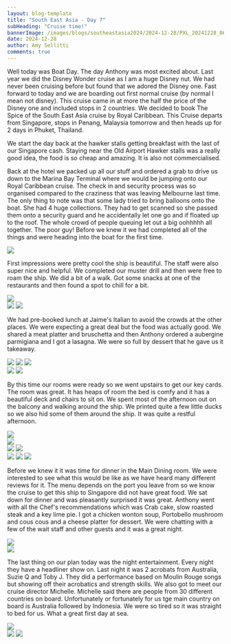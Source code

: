 ```yaml
---
layout: blog-template
title: "South East Asia - Day 7"
subHeading: "Cruise time!"
bannerImage: /images/blogs/southeastasia2024/2024-12-28/PXL_20241228_061258535.jpg_compressed.JPEG
date: 2024-12-28
author: Amy Sellitti
comments: true
---
```


Well today was Boat Day. The day Anthony was most excited about. Last year we did the Disney Wonder cruise as I am a huge Disney nut. We had never been cruising before but found that we adored the Disney one. Fast forward to today and we are boarding out first normal cruise (by normal I mean not disney). This cruise came in at more the half the price of the Disney one and included stops in 2 countries.  We decided to book The Spice of the South East Asia cruise by Royal Caribbean. This Cruise departs from Singapore, stops in Penang, Malaysia tomorrow and then heads up for 2 days in Phuket, Thailand.

We start the day back at the hawker stalls getting breakfast with the last of our Singapore cash. Staying near the Old Airport Hawker stalls was a really good idea, the food is so cheap and amazing. It is also not commercialised. 

Back at the hotel we packed up all our stuff and ordered a grab to drive us down to the Marina Bay Terminal where we would be jumping onto our Royal Caribbean cruise. The check in and security process was so organised compared to the craziness that was leaving Melbourne last time. The only thing to note was that some lady tried to bring balloons onto the boat. She had 4 huge collections. They had to get scanned so she passed them onto a security guard and he accidentally let one go and if floated up to the roof. The whole crowd of people queuing let out a big oohhhhh all together. The poor guy! Before we knew it we had completed all of the things and were heading into the boat for the first time.

<div class="center-image"><img src="http://photos-2.asapadventures.com/blogs/2024southeastasia/2024-12-28/PXL_20241228_023906315.jpg_compressed.JPEG"/></div>

First impressions were pretty cool the ship is beautiful. The staff were also super nice and helpful. We completed our muster drill and then were free to roam the ship. We did a bit of a walk. Got some snacks at one of the restaurants and then found a spot to chill for a bit.

<div class="center-image"><img src="http://photos-2.asapadventures.com/blogs/2024southeastasia/2024-12-28/PXL_20241228_031203451.MP.jpg_compressed.JPEG"/></div>
<div class="grid-2c">
  <img src="http://photos-2.asapadventures.com/blogs/2024southeastasia/2024-12-28/PXL_20241228_035807721.jpg_compressed.JPEG"/>
  <img src="http://photos-2.asapadventures.com/blogs/2024southeastasia/2024-12-28/PXL_20241228_044043792.jpg_compressed.JPEG"/>
</div>

We had pre-booked lunch at Jaime's Italian  to avoid the crowds at the other places. We were expecting a great deal but the food was actually good. We shared a meat platter and bruschetta and then Anthony ordered a aubergine parmigiana and I got a lasagna. We were so full by dessert that he gave us it takeaway.

<div class="grid-2w-1l">
  <img src="http://photos-2.asapadventures.com/blogs/2024southeastasia/2024-12-28/PXL_20241228_045443194.jpg_compressed.JPEG"/>
  <img src="http://photos-2.asapadventures.com/blogs/2024southeastasia/2024-12-28/PXL_20241228_050210737.jpg_compressed.JPEG"/>
  <img src="http://photos-2.asapadventures.com/blogs/2024southeastasia/2024-12-28/PXL_20241228_050014198.jpg_compressed.JPEG"/>
</div>
<div class="grid-2c">
  <img src="http://photos-2.asapadventures.com/blogs/2024southeastasia/2024-12-28/PXL_20241228_052047830.jpg_compressed.JPEG"/>
  <img src="http://photos-2.asapadventures.com/blogs/2024southeastasia/2024-12-28/PXL_20241228_052051025.jpg_compressed.JPEG"/>
</div>

By this time our rooms were ready so we went upstairs to get our key cards. The room was great. It has heaps of room the bed is comfy and it has a beautiful deck and chairs to sit on. We spent most of the afternoon out on the balcony and walking around the ship. We printed quite a few little ducks so we also hid some of them around the ship. It was quite a restful afternoon.

<div class="center-image"><img src="http://photos-2.asapadventures.com/blogs/2024southeastasia/2024-12-28/PXL_20241228_061140943.jpg_compressed.JPEG"/></div>
<div class="center-image"><img src="http://photos-2.asapadventures.com/blogs/2024southeastasia/2024-12-28/PXL_20241228_061258535.jpg_compressed.JPEG"/></div>
<div class="grid-2c">
  <img src="http://photos-2.asapadventures.com/blogs/2024southeastasia/2024-12-28/PXL_20241228_063635674.MP.jpg_compressed.JPEG"/>
  <img src="http://photos-2.asapadventures.com/blogs/2024southeastasia/2024-12-28/PXL_20241228_071944160.MP.jpg_compressed.JPEG"/>
</div>
<div class="grid-1l-2w">
  <img src="http://photos-2.asapadventures.com/blogs/2024southeastasia/2024-12-28/PXL_20241228_084728943.jpg_compressed.JPEG"/>
  <img src="http://photos-2.asapadventures.com/blogs/2024southeastasia/2024-12-28/PXL_20241228_084725687.MP.jpg_compressed.JPEG"/>
  <img src="http://photos-2.asapadventures.com/blogs/2024southeastasia/2024-12-28/PXL_20241228_092146688.jpg_compressed.JPEG"/>
</div>

Before we knew it it was time for dinner in the Main Dining room. We were interested to see what this would be like as we have heard many different reviews for it. The menu depends on the port you leave from so we know the cruise to get this ship to Singapore did not have great food. We sat down for dinner and was pleasantly surprised it was great. Anthony went with all the Chef's recommendations which was Crab cake, slow roasted steak and a key lime pie. I got a chicken wonton soup, Portobello mushroom and cous cous and a cheese platter for dessert. We were chatting with a few of the wait staff and other guests and it was a great night.

<div class="center-image"><img src="http://photos-2.asapadventures.com/blogs/2024southeastasia/2024-12-28/PXL_20241228_132915094.jpg_compressed.JPEG"/></div>
<div class="center-image"><img src="http://photos-2.asapadventures.com/blogs/2024southeastasia/2024-12-28/PXL_20241228_132724369.jpg_compressed.JPEG"/></div>

The last thing on our plan today was the night entertainment. Every night they have a headliner show on. Last night it was 2 acrobats from Australia, Suzie Q and Toby J. They did a performance based on Moulin Rouge songs but showing off their acrobatics and strength skills.  We also got to meet our cruise director Michelle. Michelle said there are people from 30 different  countries on board. Unfortunately or fortunately for us tge main country on board is Australia followed by Indonesia. We were so tired so it was straight to bed for us. What a great first day at sea. 

<div class="center-image"><img src="http://photos-2.asapadventures.com/blogs/2024southeastasia/2024-12-28/PXL_20241228_135133482.jpg_compressed.JPEG"/></div>
<div class="grid-2c">
  <img src="http://photos-2.asapadventures.com/blogs/2024southeastasia/2024-12-28/PXL_20241228_144055982.jpg_compressed.JPEG"/>
  <img src="http://photos-2.asapadventures.com/blogs/2024southeastasia/2024-12-28/PXL_20241228_145612009.jpg_compressed.JPEG"/>
</div>